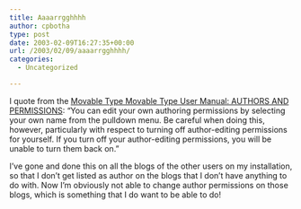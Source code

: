 ```yaml
---
title: Aaaarrgghhhh
author: cpbotha
type: post
date: 2003-02-09T16:27:35+00:00
url: /2003/02/09/aaaarrgghhhh/
categories:
  - Uncategorized

---
```

I quote from the [Movable Type Movable Type User Manual: AUTHORS AND PERMISSIONS][1]: “You can edit your own authoring permissions by selecting your own name from the pulldown menu. Be careful when doing this, however, particularly with respect to turning off author-editing permissions for yourself. If you turn off your author-editing permissions, you will be unable to turn them back on.”

I’ve gone and done this on all the blogs of the other users on my installation, so that I don’t get listed as author on the blogs that I don’t have anything to do with. Now I’m obviously not able to change author permissions on those blogs, which is something that I do want to be able to do!

 [1]: http://cpbotha.net/weblogs/docs/mtmanual_authors.html#authors%20and%20permissions
